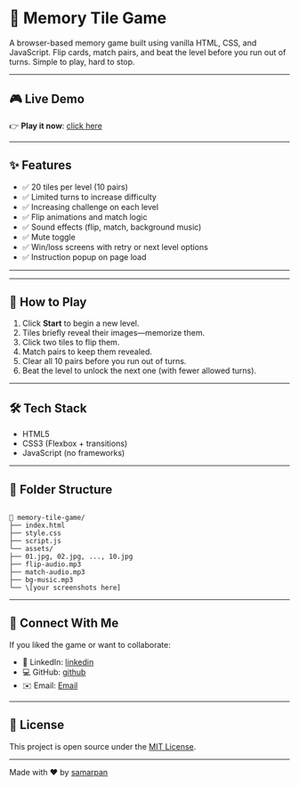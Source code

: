 # 🧩 Memory Tile Game

A browser-based memory game built using vanilla HTML, CSS, and JavaScript. Flip cards, match pairs, and beat the level before you run out of turns. Simple to play, hard to stop.


---

## 🎮 Live Demo

👉 **Play it now**: [click here](https://owsam22.github.io/tiles/)

---

## ✨ Features

- ✅ 20 tiles per level (10 pairs)
- ✅ Limited turns to increase difficulty
- ✅ Increasing challenge on each level
- ✅ Flip animations and match logic
- ✅ Sound effects (flip, match, background music)
- ✅ Mute toggle
- ✅ Win/loss screens with retry or next level options
- ✅ Instruction popup on page load

---



---

## 🧠 How to Play

1. Click **Start** to begin a new level.
2. Tiles briefly reveal their images—memorize them.
3. Click two tiles to flip them.
4. Match pairs to keep them revealed.
5. Clear all 10 pairs before you run out of turns.
6. Beat the level to unlock the next one (with fewer allowed turns).

---

## 🛠️ Tech Stack

- HTML5
- CSS3 (Flexbox + transitions)
- JavaScript (no frameworks)

---

## 📂 Folder Structure

```

📁 memory-tile-game/
├── index.html
├── style.css
├── script.js
└── assets/
├── 01.jpg, 02.jpg, ..., 10.jpg
├── flip-audio.mp3
├── match-audio.mp3
├── bg-music.mp3
└── \[your screenshots here]

````

---



## 🔗 Connect With Me

If you liked the game or want to collaborate:


* 💼 LinkedIn: [linkedin](https://linkedin.com/in/samarpan22)
* 💻 GitHub: [github](https://github.com/owsam22)
* ✉️ Email: [Email](mailto:samarpan.works@gmail.com)

---

## 📄 License

This project is open source under the [MIT License](LICENSE).

---

Made with ❤️ by [samarpan](https://github.com/owsam22)


